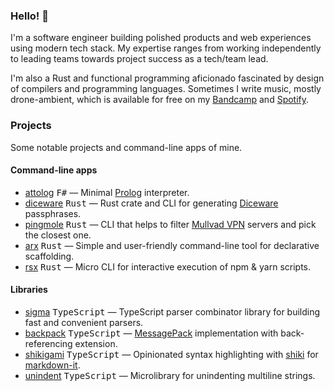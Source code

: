 ### Hello! 👋

I'm a software engineer building polished products and web experiences using modern tech stack. My expertise ranges from working independently to leading teams towards project success as a tech/team lead.

I'm also a Rust and functional programming aficionado fascinated by design of compilers and programming languages. Sometimes I write music, mostly drone-ambient, which is available for free on my [Bandcamp](https://hypnosense.bandcamp.com) and [Spotify](https://open.spotify.com/artist/1EqX9erOVQHCVlAwGihPS2?si=U6WzSwm0RSCnS70g_sVZXQ).

### Projects

Some notable projects and command-line apps of mine.

#### Command-line apps

- [attolog](https://github.com/norskeld/attolog#readme) <kbd>F#</kbd> — Minimal [Prolog](https://en.wikipedia.org/wiki/Prolog) interpreter.
- [diceware](https://github.com/norskeld/diceware#readme) <kbd>Rust</kbd> — Rust crate and CLI for generating [Diceware](https://en.wikipedia.org/wiki/Diceware) passphrases.
- [pingmole](https://github.com/norskeld/pingmole#readme) <kbd>Rust</kbd> — CLI that helps to filter [Mullvad VPN](https://mullvad.net) servers and pick the closest one.
- [arx](https://github.com/norskeld/arx#readme) <kbd>Rust</kbd> — Simple and user-friendly command-line tool for declarative scaffolding.
- [rsx](https://github.com/norskeld/rsx#readme) <kbd>Rust</kbd> — Micro CLI for interactive execution of npm & yarn scripts.

#### Libraries

- [sigma](https://sigma.vm.codes) <kbd>TypeScript</kbd> — TypeScript parser combinator library for building fast and convenient parsers.
- [backpack](https://github.com/norskeld/backpack#readme) <kbd>TypeScript</kbd> — [MessagePack](https://msgpack.org) implementation with back-referencing extension.
- [shikigami](https://github.com/norskeld/shikigami#readme) <kbd>TypeScript</kbd> — Opinionated syntax highlighting with [shiki](https://github.com/shikijs/shiki#readme) for [markdown-it](https://github.com/markdown-it/markdown-it#readme).
- [unindent](https://github.com/norskeld/unindent#readme) <kbd>TypeScript</kbd> — Microlibrary for unindenting multiline strings.
